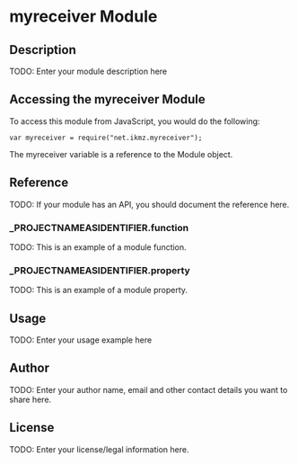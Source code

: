# myreceiver Module

## Description

TODO: Enter your module description here

## Accessing the myreceiver Module

To access this module from JavaScript, you would do the following:

	var myreceiver = require("net.ikmz.myreceiver");

The myreceiver variable is a reference to the Module object.	

## Reference

TODO: If your module has an API, you should document
the reference here.

### ___PROJECTNAMEASIDENTIFIER__.function

TODO: This is an example of a module function.

### ___PROJECTNAMEASIDENTIFIER__.property

TODO: This is an example of a module property.

## Usage

TODO: Enter your usage example here

## Author

TODO: Enter your author name, email and other contact
details you want to share here. 

## License

TODO: Enter your license/legal information here.
